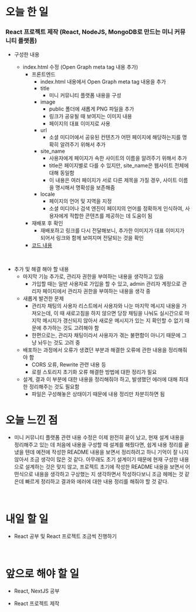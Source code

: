# 오늘 한 일

### React 프로젝트 제작 (React, NodeJS, MongoDB로 만드는 미니 커뮤니티 플랫폼)

- 구성한 내용

  - index.html 수정 (Open Graph meta tag 내용 추가)
    - 프론트엔드
      - index.html 내용에서 Open Graph meta tag 내용을 추가
      - title
        - 미니 커뮤니티 플랫폼 내용을 구성
      - image
        - public 폴더에 새롭게 PNG 파일을 추가
        - 링크가 공유될 때 보여지는 이미지 내용
        - 페이지의 대표 이미지로 사용
      - url
        - 소셜 미디어에서 공유된 컨텐츠가 어떤 페이지에 해당하는지를 명확히 알려주기 위해서 추가
      - site_name
        - 사용자에게 페이지가 속한 사이트의 이름을 알려주기 위해서 추가
        - title은 페이지별로 다를 수 있지만, site_name은 웹사이트 전체에 대해 동일함
        - 이 내용은 여러 페이지가 서로 다른 제목을 가질 경우, 사이트 이름을 명시해서 명확성을 보존해줌
      - locale
        - 페이지의 언어 및 지역을 지정
        - 소셜 미디어나 검색 엔진이 페이지의 언어를 정확하게 인식하여, 사용자에게 적합한 콘텐츠를 제공하는 데 도움이 됨
    - 재배포 후 확인
      - 재배포하고 링크를 다시 전달해보니, 추가한 이미지가 대표 이미지가 되어서 링크와 함께 보여지며 전달되는 것을 확인
    - [코드 내용](https://github.com/jeongsangtae/mini-community-platform/commit/e58745ec3af68198f00376ff75481c82f6076751)

<br />

- 추가 및 해결 해야 할 내용
  - 마지막 기능 추가로, 관리자 권한을 부여하는 내용을 생각하고 있음
    - 가입할 때는 일반 사용자로 가입을 할 수 있고, admin 관리자 계정으로 관리자 페이지에서 관리자 권한을 부여하는 내용을 생각 중
  - 새롭게 발견한 문제
    - 관리자 채팅의 사용자 리스트에서 사용자와 나눈 마지막 메시지 내용을 가져오는데, 이 때 새로고침을 하지 않으면 당장 채팅을 나눠도 실시간으로 마지막 메시지가 갱신되지 않아서 새로운 메시지가 있는 지 확인할 수 없기 때문에 추가하는 것도 고려해야 함
    - 한편으로는, 관리자 채팅이라서 사용자가 겪는 불편함이 아니기 때문에 그냥 놔두는 것도 고려 중
  - 배포하는 과정에서 오류가 생겼던 부분과 해결한 오류에 관한 내용을 정리해줘야 함
    - CORS 오류, Rewrite 관련 내용 등
    - 로컬 스토리지 초기화 오류 해결한 방법에 대한 정리가 필요
  - 설계, 결과 이 부분에 대한 내용을 정리해줘야 하고, 발생했던 에러에 대해 최대한 정리해주는 것도 필요함
    - 파일은 구성해놓은 상태이기 때문에 내용 정리만 차분히하면 됨

# 오늘 느낀 점

- 미니 커뮤니티 플랫폼 관련 내용 수정은 이제 완전히 끝이 났고, 현재 설계 내용을 정리해주고 있는 데 처음에 내용을 구성할 때 설계를 해줬다면, 쉽게 내용 정리를 끝냈을 텐데 예전에 작성한 README 내용을 보면서 정리하려고 하니 기억이 잘 나지 않아서 조금 생각이 많은 것 같다. 아무래도 초기 설계이기 때문에 현재 구성한 내용으로 설계하는 것은 맞지 않고, 프로젝트 초기에 작성한 README 내용을 보면서 어떤식으로 내용을 생각하고 구상했는 지 생각하면서 작성하다보니 조금 헤메는 것 같은데 빠르게 정리하고 결과와 에러에 대한 내용 정리를 해줘야 할 것 같다.

<br />

# 내일 할 일

- React 공부 및 React 프로젝트 조금씩 진행하기

<br />

# 앞으로 해야 할 일

- React, NextJS 공부

- React 프로젝트 제작
